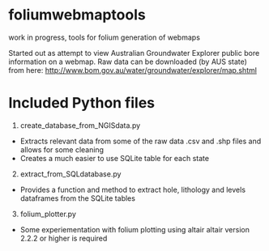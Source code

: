 # foliumwebmaptools
work in progress, tools for folium generation of webmaps

Started out as attempt to view Australian Groundwater Explorer public bore information on a webmap.
Raw data can be downloaded (by AUS state) from here: http://www.bom.gov.au/water/groundwater/explorer/map.shtml

# Included Python files
1. create_database_from_NGISdata.py
  * Extracts relevant data from some of the raw data .csv and .shp files and allows for some cleaning
  * Creates a much easier to use SQLite table for each state
  
2. extract_from_SQLdatabase.py
  * Provides a function and method to extract hole, lithology and levels dataframes from the SQLite tables

3. folium_plotter.py
  * Some experiementation with folium plotting using altair 
        altair version 2.2.2 or higher is required

